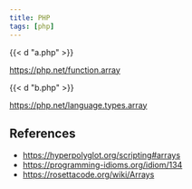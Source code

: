 ```yaml
---
title: PHP
tags: [php]
---
```


{{< d "a.php" >}}

<https://php.net/function.array>

{{< d "b.php" >}}

<https://php.net/language.types.array>

## References

- <https://hyperpolyglot.org/scripting#arrays>
- <https://programming-idioms.org/idiom/134>
- <https://rosettacode.org/wiki/Arrays>
